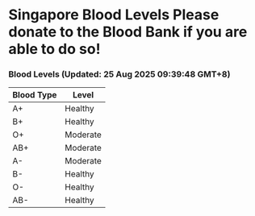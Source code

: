 Singapore Blood Levels
 Please donate to the Blood Bank if you are able to do so!
================================================================================================================================

### Blood Levels (Updated: 25 Aug 2025 09:39:48 GMT+8)
| Blood Type | Level     |
|------------|-----------|
| A+     | Healthy |
| B+     | Healthy |
| O+     | Moderate |
| AB+     | Moderate |
| A-     | Moderate |
| B-     | Healthy |
| O-     | Healthy |
| AB-     | Healthy |
